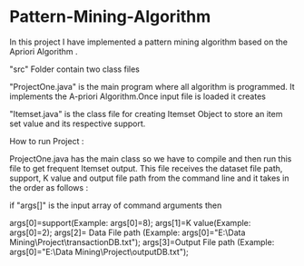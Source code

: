 # Pattern-Mining-Algorithm
In this project I have implemented a pattern mining algorithm based on the Apriori Algorithm .

"src" Folder contain two class files 

"ProjectOne.java" is the main program where all algorithm is programmed. It implements the A-priori Algorithm.Once input file is loaded it creates 

"Itemset.java" is the class file for creating Itemset Object to store an item set value and its respective support.


How to run Project :

ProjectOne.java has the main class so we have to compile and then run this file to get frequent Itemset output. This file receives the dataset file path, support, K value and output file path from the
command line and it takes in the order as follows :

if "args[]" is the input array of command arguments then

args[0]=support(Example: args[0]=8);
args[1]=K value(Example: args[0]=2);
args[2]= Data File path (Example: args[0]="E:\\Data Mining\\Project\\transactionDB.txt");
args[3]=Output File path (Example: args[0]="E:\\Data Mining\\Project\\outputDB.txt");
